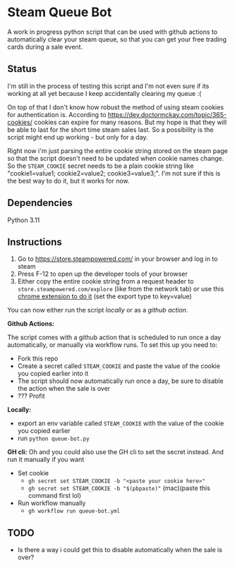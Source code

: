 # Steam Queue Bot

A work in progress python script that can be used with github actions to automatically clear your steam queue, so that you can get your free trading cards during a sale event.

## Status

I'm still in the process of testing this script and I'm not even sure if its working at all yet because I keep accidentally clearing my queue :(

On top of that I don't know how robust the method of using steam cookies for authentication is. According to https://dev.doctormckay.com/topic/365-cookies/ cookies can expire for many reasons. But my hope is that they will be able to last for the short time steam sales last. So a possibility is the script might end up working - but only for a day.

Right now i'm just parsing the entire cookie string stored on the steam page so that the script doesn't need to be updated when cookie names change. So the `STEAM_COOKIE` secret needs to be a plain cookie string like "cookie1=value1; cookie2=value2; cookie3=value3;". I'm not sure if this is the best way to do it, but it works for now.

## Dependencies

Python 3.11

## Instructions

1. Go to https://store.steampowered.com/ in your browser and log in to steam
2. Press F-12 to open up the developer tools of your browser
3. Either copy the entire cookie string from a request header to `store.steampowered.com/explore` (like from the network tab) or use this [chrome extension to do it](https://chrome.google.com/webstore/detail/storageace/cpbgcbmddckpmhfbdckeolkkhkjjmplo) (set the export type to key=value)

You can now either run the script _locally_ or as a _github action_.

**Github Actions:**

The script comes with a github action that is scheduled to run once a day automatically, or manually via workflow runs. To set this up you need to:

- Fork this repo
- Create a secret called `STEAM_COOKIE` and paste the value of the cookie you copied earlier into it
- The script should now automatically run once a day, be sure to disable the action when the sale is over
- ??? Profit

**Locally:**

- export an env variable called `STEAM_COOKIE` with the value of the cookie you copied earlier
- run `python queue-bot.py`

**GH cli:**
Oh and you could also use the GH cli to set the secret instead.
And run it manually if you want

- Set cookie
  - `gh secret set STEAM_COOKIE -b "<paste your cookie here>"`
  - `gh secret set STEAM_COOKIE -b "$(pbpaste)"` (mac)(paste this command first lol)
- Run workflow manually
  - `gh workflow run queue-bot.yml`

## TODO

- Is there a way i could get this to disable automatically when the sale is over?
